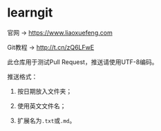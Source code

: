 # learngit

官网 → https://www.liaoxuefeng.com

Git教程 → http://t.cn/zQ6LFwE

此仓库用于测试Pull Request，推送请使用UTF-8编码。

推送格式：

1. 按日期放入文件夹；

2. 使用英文文件名；

3. 扩展名为`.txt`或`.md`。

